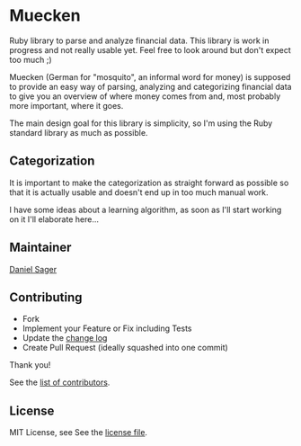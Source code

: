 # Muecken

Ruby library to parse and analyze financial data. This library is work in 
progress and not really usable yet. Feel free to look around but don't expect
too much ;)

Muecken (German for "mosquito", an informal word for money) is supposed to 
provide an easy way of parsing, analyzing and categorizing financial data to
give you an overview of where money comes from and, most probably more 
important, where it goes.

The main design goal for this library is simplicity, so I'm using the Ruby 
standard library as much as possible.

## Categorization

It is important to make the categorization as straight forward as possible so
that it is actually usable and doesn't end up in too much manual work.

I have some ideas about a learning algorithm, as soon as I'll start working on
it I'll elaborate here...

## Maintainer

[Daniel Sager](https://github.com/dsager)

## Contributing

- Fork
- Implement your Feature or Fix including Tests
- Update the [change log](CHANGELOG.md)
- Create Pull Request (ideally squashed into one commit)

Thank you!

See the [list of contributors](https://github.com/dsager/muecken/contributors).

## License

MIT License, see See the [license file](LICENSE).

